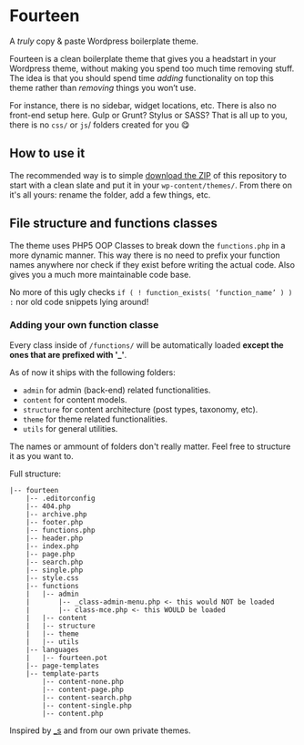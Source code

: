 # Fourteen
A _truly_ copy & paste Wordpress boilerplate theme.

Fourteen is a clean boilerplate theme that gives you a headstart in your Wordpress theme, without making you spend too much time removing stuff. 
The idea is that you should spend time _adding_ functionality on top this theme rather than _removing_ things you won’t use.

For instance, there is no sidebar, widget locations, etc. There is also no front-end setup here. Gulp or Grunt? Stylus or SASS? That is all up to you, there is no `css/` or `js`/ folders created for you :yum:

## How to use it
The recommended way is to simple [download the ZIP](https://github.com/14islands/fourteen/archive/master.zip) of this repository to start with a clean slate and put it in your `wp-content/themes/`. From there on it's all yours: rename the folder, add a few things, etc. 

## File structure and functions classes

The theme uses PHP5 OOP Classes to break down the `functions.php` in a more dynamic manner. 
This way there is no need to prefix your function names anywhere nor check if they exist before writing the actual code.
Also gives you a much more maintainable code base.

No more of this ugly checks `if ( ! function_exists( ‘function_name’ ) ) :` nor old code snippets lying around!

### Adding your own function classe
Every class inside of `/functions/` will be automatically loaded __except the ones that are prefixed with '_'__.

As of now it ships with the following folders:

* `admin` for admin (back-end) related functionalities.
* `content` for content models.
* `structure` for content architecture (post types, taxonomy, etc).
* `theme` for theme related functionalities.
* `utils` for general utilities.

The names or ammount of folders don't really matter. Feel free to structure it as you want to. 

Full structure:

```
|-- fourteen
    |-- .editorconfig
    |-- 404.php
    |-- archive.php
    |-- footer.php
    |-- functions.php
    |-- header.php
    |-- index.php
    |-- page.php
    |-- search.php
    |-- single.php
    |-- style.css
    |-- functions
    |   |-- admin
    |       |-- _class-admin-menu.php <- this would NOT be loaded
    |       |-- class-mce.php <- this WOULD be loaded
    |   |-- content
    |   |-- structure
    |   |-- theme
    |   |-- utils
    |-- languages
    |   |-- fourteen.pot
    |-- page-templates
    |-- template-parts
        |-- content-none.php
        |-- content-page.php
        |-- content-search.php
        |-- content-single.php
        |-- content.php
```
Inspired by [_s](https://github.com/Automattic/_s) and from our own private themes.
